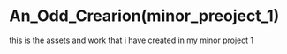 # An_Odd_Crearion(minor_preoject_1)
 this is the assets and work that i have created in my minor project 1 
